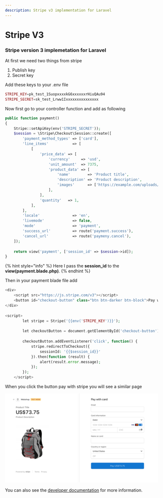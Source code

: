```yaml
---
description: Stripe v3 implementation for Laravel
---
```


# Stripe V3

### Stripe version 3 implemetation for Laravel

At first we need two things from stripe

1. Publish key
2. Secret key

Add these keys to your .env file

```php
STRIPE_KEY=pk_test_1SuopxxxxkG6xxxxxxrHiuQAu94
STRIPE_SECRET=sk_test_Lrww1Ixxxxxxxxxxxxxxx
```

Now first go to your controller function and add as following

```php
public function payment()
{
    Stripe::setApiKey(env('STRIPE_SECRET'));
    $session = \Stripe\Checkout\Session::create([
        'payment_method_types' => ['card'],
        'line_items'           => [
            [
                'price_data' => [
                    'currency'     => 'usd',
                    'unit_amount'  => 7375,
                    'product_data' => [
                        'name'        => 'Product title',
                        'description' => 'Product description',
                        'images'      => ['https://example.com/uploads/2020/01/logo-large.png'],
                    ],
                ],
                'quantity'   => 1,
            ],
        ],
        'locale'               => 'en',
        'livemode'             => false,
        'mode'                 => 'payment',
        'success_url'          => route('payment.success'),
        'cancel_url'           => route('paymeny.cancel'),
    ]);

    return view('payment', ['session_id' => $session->id]);
}
```

{% hint style="info" %}
Here I pass the **session\_id** to the **view\(payment.blade.php\)**.
{% endhint %}

Then in your payment blade file add 

```php
<div>
    <script src="https://js.stripe.com/v3"></script>
    <button id="checkout-button" class="btn btn-darker btn-block">Pay with Stripe</button>
</div>

<script>
        let stripe = Stripe('{{env('STRIPE_KEY')}}');

        let checkoutButton = document.getElementById('checkout-button');

        checkoutButton.addEventListener('click', function() {
            stripe.redirectToCheckout({
                sessionId: '{{$session_id}}'
            }).then(function (result) {
                alert(result.error.message);
            });
        });
    </script>
```

When you click the button pay with stripe you will see a similar page

![Stripe checkout\(v3\)](../../.gitbook/assets/screenshot-2020-08-20-at-11.56.45-am.png)

You can also see the [developer documentation](https://stripe.com/docs/api) for more information.

